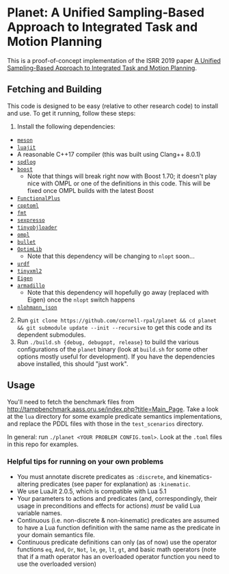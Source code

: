 # Planet: A Unified Sampling-Based Approach to Integrated Task and Motion Planning

This is a proof-of-concept implementation of the ISRR 2019 paper [A Unified Sampling-Based Approach
to Integrated Task and Motion
Planning](https://wbthomason.github.io/papers/isrr2019_unifiedtamp.pdf).

## Fetching and Building

This code is designed to be easy (relative to other research code) to install and use. To get it
running, follow these steps:

1. Install the following dependencies:
  - [`meson`](https://mesonbuild.com/)
  - [`luajit`](https://luajit.org/)
  - A reasonable C++17 compiler (this was built using Clang++ 8.0.1)
  - [`spdlog`](https://github.com/gabime/spdlog)
  - [`boost`](https://www.boost.org/)
    - Note that things will break right now with Boost 1.70; it doesn't play nice with OMPL or one
      of the definitions in this code. This will be fixed once OMPL builds with the latest Boost
  - [`FunctionalPlus`](https://github.com/Dobiasd/FunctionalPlus)
  - [`cpptoml`](https://github.com/skystrife/cpptoml)
  - [`fmt`](https://github.com/fmtlib/fmt)
  - [`sexpresso`](https://github.com/BitPuffin/sexpresso)
  - [`tinyobjloader`](https://github.com/syoyo/tinyobjloader)
  - [`ompl`](https://ompl.kavrakilab.org/)
  - [`bullet`](https://github.com/bulletphysics/bullet3)
  - [`OptimLib`](https://github.com/kthohr/optim)
    - Note that this dependency will be changing to `nlopt` soon...
  - [`urdf`](https://github.com/ros/urdfdom)
  - [`tinyxml2`](https://github.com/leethomason/tinyxml2)
  - [`Eigen`](http://eigen.tuxfamily.org/index.php?title=Main_Page)
  - [`armadillo`](http://arma.sourceforge.net/)
    - Note that this dependency will hopefully go away (replaced with Eigen) once the `nlopt` switch
      happens
  - [`nlohmann_json`](https://github.com/nlohmann/json)
2. Run `git clone https://github.com/cornell-rpal/planet && cd planet && git submodule update
   --init --recursive` to get this code and its dependent submodules.
3. Run `./build.sh {debug, debugopt, release}` to build the various configurations of the `planet`
   binary (look at `build.sh` for some other options mostly useful for development). If you have the
   dependencies above installed, this should "just work".

## Usage

You'll need to fetch the benchmark files from
<http://tampbenchmark.aass.oru.se/index.php?title=Main_Page>. Take a look at the `lua` directory for
some example predicate semantics implementations, and replace the PDDL files with those in the
`test_scenarios` directory.

In general: run `./planet <YOUR PROBLEM CONFIG.toml>`. Look at the `.toml` files in this repo for
examples.

### Helpful tips for running on your own problems

- You must annotate discrete predicates as `:discrete`, and kinematics-altering predicates (see paper for explanation) as `:kinematic`.
- We use LuaJit 2.0.5, which is compatible with Lua 5.1
- Your parameters to actions and predicates (and, correspondingly, their usage in preconditions and effects for actions) *must* be valid Lua variable names.
- Continuous (i.e. non-discrete & non-kinematic) predicates are assumed to have a Lua function definition with the same name as the predicate in your domain semantics file.
- Continuous predicate definitions can only (as of now) use the operator functions `eq`, `And`, `Or`, `Not`,
  `le`, `ge`, `lt`, `gt`, and basic math operators (note that if a math operator has an overloaded operator
  function you need to use the overloaded version)
